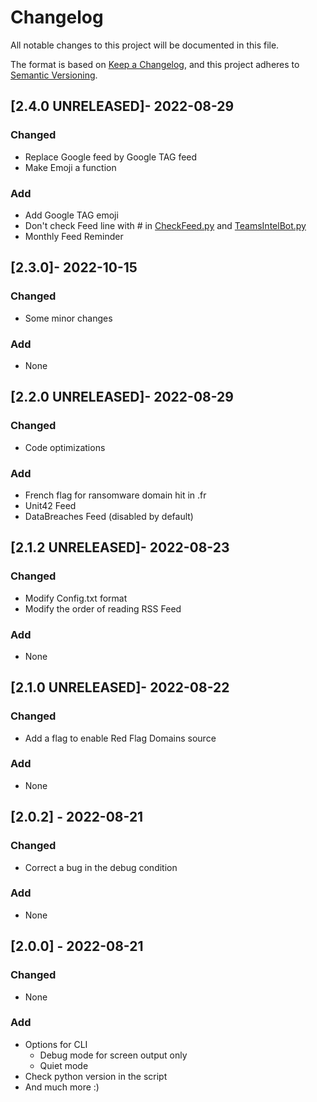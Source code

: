 # Changelog

All notable changes to this project will be documented in this file.

The format is based on [Keep a Changelog](https://keepachangelog.com/en/1.0.0/),
and this project adheres to [Semantic Versioning](https://semver.org/spec/v2.0.0.html).

## [2.4.0 UNRELEASED]- 2022-08-29

### Changed

- Replace Google feed by Google TAG feed
- Make Emoji a function  

### Add

- Add Google TAG emoji
- Don't check Feed line with # in [CheckFeed.py](checkFeed.py) and [TeamsIntelBot.py](TeamsIntelBot.py)
- Monthly Feed Reminder

## [2.3.0]- 2022-10-15

### Changed

- Some minor changes 

### Add

- None 

## [2.2.0 UNRELEASED]- 2022-08-29

### Changed

- Code optimizations

### Add

- French flag for ransomware domain hit in .fr 
- Unit42 Feed
- DataBreaches Feed (disabled by default) 

## [2.1.2 UNRELEASED]- 2022-08-23

### Changed

- Modify Config.txt format 
- Modify the order of reading RSS Feed

### Add

- None 

## [2.1.0 UNRELEASED]- 2022-08-22

### Changed

- Add a flag to enable Red Flag Domains source 

### Add

- None 

## [2.0.2] - 2022-08-21

### Changed

- Correct a bug in the debug condition 

### Add

- None 

## [2.0.0] - 2022-08-21

### Changed

- None 

### Add

- Options for CLI
  - Debug mode for screen output only 
  - Quiet mode
- Check python version in the script
- And much more :)  